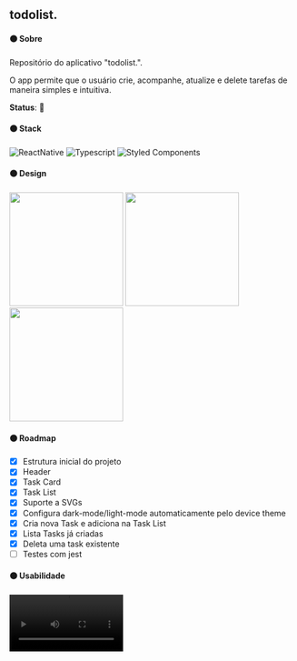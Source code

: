 ## todolist.

#### ⚫️ Sobre

Repositório do aplicativo "todolist.".

O app permite que o usuário crie, acompanhe, atualize e delete tarefas de maneira simples e intuitiva.

**Status**: 🚧

#### ⚫️ Stack

![ReactNative](https://img.shields.io/badge/react_native-%2320232a.svg?style=for-the-badge&logo=react&logoColor=%2361DAFB)
![Typescript](https://img.shields.io/badge/TypeScript-007ACC?style=for-the-badge&logo=typescript&logoColor=white)
![Styled Components](https://img.shields.io/badge/styled--components-DB7093?style=for-the-badge&logo=styled-components&logoColor=white)

#### ⚫️ Design

<p>
  <img src="https://user-images.githubusercontent.com/91204232/184699826-adaf1421-3ece-42ab-b25d-3add4cf9eebc.png" width="200" />
  <img src="https://user-images.githubusercontent.com/91204232/184699977-169ec6ba-c09b-4906-bf4a-73c2706b7b10.png" width="200" />
  <img src="https://user-images.githubusercontent.com/91204232/184700160-27cb7e9d-f505-4111-90b4-214de05582da.png" width="200" />
  
</p>

#### ⚫️ Roadmap

- [x] Estrutura inicial do projeto
- [x] Header
- [x] Task Card
- [x] Task List
- [x] Suporte a SVGs
- [x] Configura dark-mode/light-mode automaticamente pelo device theme
- [x] Cria nova Task e adiciona na Task List
- [x] Lista Tasks já criadas
- [x] Deleta uma task existente
- [ ] Testes com jest

#### ⚫️ Usabilidade

<video src="https://user-images.githubusercontent.com/91204232/184700590-ad6af2e8-a313-4823-a6d0-286a44332f38.mp4" width="200" />
